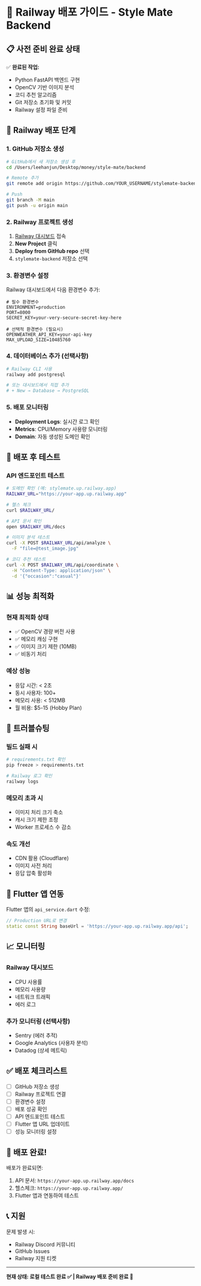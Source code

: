 # 🚀 Railway 배포 가이드 - Style Mate Backend

## 📋 사전 준비 완료 상태

✅ **완료된 작업:**
- Python FastAPI 백엔드 구현
- OpenCV 기반 이미지 분석
- 코디 추천 알고리즘
- Git 저장소 초기화 및 커밋
- Railway 설정 파일 준비

## 🎯 Railway 배포 단계

### 1. GitHub 저장소 생성

```bash
# GitHub에서 새 저장소 생성 후
cd /Users/leehanjun/Desktop/money/style-mate/backend

# Remote 추가
git remote add origin https://github.com/YOUR_USERNAME/stylemate-backend.git

# Push
git branch -M main
git push -u origin main
```

### 2. Railway 프로젝트 생성

1. [Railway 대시보드](https://railway.app/dashboard) 접속
2. **New Project** 클릭
3. **Deploy from GitHub repo** 선택
4. `stylemate-backend` 저장소 선택

### 3. 환경변수 설정

Railway 대시보드에서 다음 환경변수 추가:

```env
# 필수 환경변수
ENVIRONMENT=production
PORT=8000
SECRET_KEY=your-very-secure-secret-key-here

# 선택적 환경변수 (필요시)
OPENWEATHER_API_KEY=your-api-key
MAX_UPLOAD_SIZE=10485760
```

### 4. 데이터베이스 추가 (선택사항)

```bash
# Railway CLI 사용
railway add postgresql

# 또는 대시보드에서 직접 추가
# + New → Database → PostgreSQL
```

### 5. 배포 모니터링

- **Deployment Logs**: 실시간 로그 확인
- **Metrics**: CPU/Memory 사용량 모니터링
- **Domain**: 자동 생성된 도메인 확인

## 🔧 배포 후 테스트

### API 엔드포인트 테스트

```bash
# 도메인 확인 (예: stylemate.up.railway.app)
RAILWAY_URL="https://your-app.up.railway.app"

# 헬스 체크
curl $RAILWAY_URL/

# API 문서 확인
open $RAILWAY_URL/docs

# 이미지 분석 테스트
curl -X POST $RAILWAY_URL/api/analyze \
  -F "file=@test_image.jpg"

# 코디 추천 테스트
curl -X POST $RAILWAY_URL/api/coordinate \
  -H "Content-Type: application/json" \
  -d '{"occasion":"casual"}'
```

## 📊 성능 최적화

### 현재 최적화 상태
- ✅ OpenCV 경량 버전 사용
- ✅ 메모리 캐싱 구현
- ✅ 이미지 크기 제한 (10MB)
- ✅ 비동기 처리

### 예상 성능
- 응답 시간: < 2초
- 동시 사용자: 100+
- 메모리 사용: < 512MB
- 월 비용: $5-15 (Hobby Plan)

## 🐛 트러블슈팅

### 빌드 실패 시
```bash
# requirements.txt 확인
pip freeze > requirements.txt

# Railway 로그 확인
railway logs
```

### 메모리 초과 시
- 이미지 처리 크기 축소
- 캐시 크기 제한 조정
- Worker 프로세스 수 감소

### 속도 개선
- CDN 활용 (Cloudflare)
- 이미지 사전 처리
- 응답 압축 활성화

## 📱 Flutter 앱 연동

Flutter 앱의 `api_service.dart` 수정:

```dart
// Production URL로 변경
static const String baseUrl = 'https://your-app.up.railway.app/api';
```

## 📈 모니터링

### Railway 대시보드
- CPU 사용률
- 메모리 사용량
- 네트워크 트래픽
- 에러 로그

### 추가 모니터링 (선택사항)
- Sentry (에러 추적)
- Google Analytics (사용자 분석)
- Datadog (상세 메트릭)

## ✅ 배포 체크리스트

- [ ] GitHub 저장소 생성
- [ ] Railway 프로젝트 연결
- [ ] 환경변수 설정
- [ ] 배포 성공 확인
- [ ] API 엔드포인트 테스트
- [ ] Flutter 앱 URL 업데이트
- [ ] 성능 모니터링 설정

## 🎉 배포 완료!

배포가 완료되면:
1. API 문서: `https://your-app.up.railway.app/docs`
2. 헬스체크: `https://your-app.up.railway.app/`
3. Flutter 앱과 연동하여 테스트

## 📞 지원

문제 발생 시:
- Railway Discord 커뮤니티
- GitHub Issues
- Railway 지원 티켓

---

**현재 상태: 로컬 테스트 완료 ✅ | Railway 배포 준비 완료 🚀**